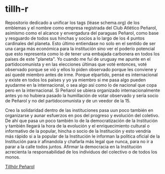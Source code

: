 # tillh-r
Repositorio dedicado a unificar los tags (léase schema.org) de los emblemas y el nombre como empresa registrada del Club Atlético Peñarol, asimismo como el alcance y envergadura del paraguas Peñarol, como base y resguardo de todos sus hinchas y socios a lo largo de los 4 puntos cardinales del planeta. Esto último entiendase no solo en el sentido de ser una carga más económica para la institución sino  ver el poderío potencial que esto representa como lo de tener una embajada carbonera en todos los países de este "planeta".
Yo cuando me fuí de uruguay me apunte en el partidocomunista y en las elecciones últimas que voté entonces, voté observado porque se vió
y ellos lo piden observado porque les conviene y así quedé miembro antes de irme. Porque elpartido, pensé es internacional y existe en 
todos los países y yo ya miembro si me pasa algo pueden ayudarme en la internacional, o sea algo así como lo de nacional que copa pero en
la internacional. Si Peñarol se ubiera organizado internacionalmente antes yo no hubiera pasado la humillación de votar observado y sería
socio de Peñarol y no del partidocomunista y de un veedor de la 15.

Creo la solidaridad dentro de las instituciones pasa uun poco también en organizarse y aunar esfuerzos en pos del progreso y evolución del coletivo. De ahí que pasa un poco también lo de la democratización de la Institución y también llegará la hora de la evolución y el enriquecimiento cultural o informativo de la popular, hincha o socio de la Institución y esto vendría más rápido si a la popular de la Institución le informan la política oficial de la Institución para ir afinandola y chafarla más legal que nunca, para no ir a  parar a la calle todos juntos. Afirmar la democracia en la Institución acrecienta la responsabilidad de los individuos del colectivo o de todos los monos.

[Tillhör Peñarol](http://xn--tillhrpearol-hhb0e.tk)
